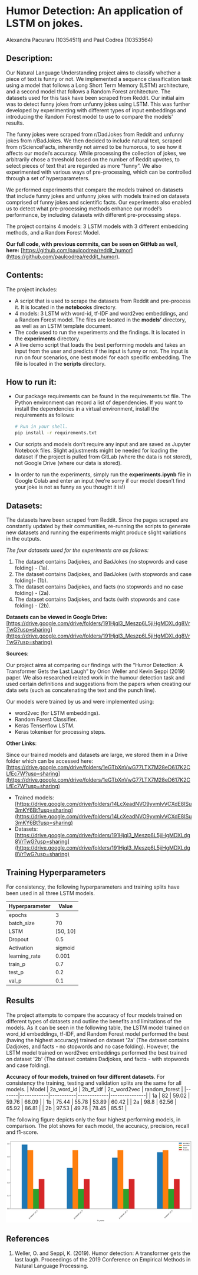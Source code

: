 # Humor Detection: An application of LSTM on jokes.
Alexandra Pacuraru (10354511) and Paul Codrea (10353564)

## Description:

Our Natural Language Understanding project aims to classify whether a piece of text is funny or not. We implemented a sequence classification task using a model that follows a Long Short Term Memory (LSTM) architecture, and a second model that follows a Random Forest architecture. The datasets used for this task have been scraped from Reddit. Our initial aim was to detect funny jokes from unfunny jokes using LSTM. This was further developed by experimenting with different types of input embeddings and introducing the Random Forest model to use to compare the models’ results. 

The funny jokes were scraped from r/DadJokes from Reddit and unfunny jokes from r/BadJokes. We then decided to include natural text, scraped from r/ScienceFacts, inherently not aimed to be humorous, to see how it affects our model’s accuracy. While processing the collection of jokes, we arbitrarily chose a threshold based on the number of Reddit upvotes, to select pieces of text that are regarded as more “funny”. We also experimented with various ways of pre-processing, which can be controlled through a set of hyperparameters.

We performed experiments that compare the models trained on datasets that include funny jokes and unfunny jokes with models trained on datasets comprised of funny jokes and scientific facts. Our experiments also enabled us to detect what pre-processing methods enhance our model’s performance, by including datasets with different pre-processing steps.

The project contains 4 models: 3 LSTM models with 3 different embedding methods, and a Random Forest Model.

**Our full code, with previous commits, can be seen on GitHub as well, here:** [https://github.com/paulcodrea/reddit_humor](https://github.com/paulcodrea/reddit_humor).

## Contents:

The project includes:

- A script that is used to scrape the datasets from Reddit and pre-process it. It is located in the **notebooks** directory.
- 4 models: 3 LSTM with word-id, tf-IDF and word2vec embeddings, and a Random Forest model. The files are located in the **models’** directory, as well as an LSTM template document.
- The code used to run the experiments and the findings. It is located in the **experiments** directory.
- A live demo script that loads the best performing models and takes an input from the user and predicts if the input is funny or not. The input is run on four scenarios, one best model for each specific embedding. The file is located in the **scripts** directory.

## How to run it:

- Our package requirements can be found in the requirements.txt file. The Python environment can record a list of dependencies. If you want to install the dependencies in a virtual environment, install the requirements as follows:
    
    ```bash
    # Run in your shell.
    pip install -r requirements.txt
    ```
    
- Our scripts and models don’t require any input and are saved as Jupyter Notebook files. Slight adjustments might be needed for loading the dataset if the project is pulled from GitLab (where the data is not stored), not Google Drive (where our data is stored).
- In order to run the experiments, simply run the **experiments.ipynb** file in Google Colab and enter an input (we’re sorry if our model doesn’t find your joke is not as funny as you thought it is!)

## Datasets:

The datasets have been scraped from Reddit. Since the pages scraped are constantly updated by their communities, re-running the scripts to generate new datasets and running the experiments might produce slight variations in the outputs.

*The four datasets used for the experiments are as follows:*

1. The dataset contains Dadjokes, and BadJokes (no stopwords and case folding) - (1a).
2. The dataset contains Dadjokes, and BadJokes (with stopwords and case folding)- (1b).
3. The dataset contains Dadjokes, and facts (no stopwords and no case folding) - (2a).
4. The dataset contains Dadjokes, and facts (with stopwords and case folding) - (2b).

**Datasets can be viewed in Google Drive:** [https://drive.google.com/drive/folders/191Hjql3_Meszp6L5jiHgMDXLdg8VrTwG?usp=sharing](https://drive.google.com/drive/folders/191Hjql3_Meszp6L5jiHgMDXLdg8VrTwG?usp=sharing)

**Sources**:

Our project aims at comparing our findings with the “Humor Detection: A Transformer Gets the Last Laugh” by Orion Weller and Kevin Seppi (2019) paper. We also researched related work in the humour detection task and used certain definitions and suggestions from the papers when creating our data sets (such as concatenating the text and the punch line).

Our models were trained by us and were implemented using:

- word2vec (for LSTM embeddings).
- Random Forest Classifier.
- Keras Tenserflow LSTM.
- Keras tokeniser for processing steps.

**Other Links**:

Since our trained models and datasets are large, we stored them in a Drive folder which can be accessed here: [https://drive.google.com/drive/folders/1eGTbXnVwG77LTX7M28eD617K2CLfEc7W?usp=sharing](https://drive.google.com/drive/folders/1eGTbXnVwG77LTX7M28eD617K2CLfEc7W?usp=sharing)

- Trained models: [https://drive.google.com/drive/folders/14LcXeadNVO9yvmlvVCXdE8ISu3mKY6Bt?usp=sharing](https://drive.google.com/drive/folders/14LcXeadNVO9yvmlvVCXdE8ISu3mKY6Bt?usp=sharing)
- Datasets: [https://drive.google.com/drive/folders/191Hjql3_Meszp6L5jiHgMDXLdg8VrTwG?usp=sharing](https://drive.google.com/drive/folders/191Hjql3_Meszp6L5jiHgMDXLdg8VrTwG?usp=sharing)

## Training Hyperparameters

For consistency, the following hyperparameters and training splits have been used in all three LSTM models.

| Hyperparameter| Value    |
|---------------|----------|
| epochs        | 3        |
| batch_size    | 70       |
| LSTM          | [50, 10] |
| Dropout       |      0.5 |
| Activation    |  sigmoid |
| learning_rate | 0.001    |
| train_p       | 0.7      |
| test_p        | 0.2      |
| val_p         | 0.1      |

## Results

The project attempts to compare the accuracy of four models trained on different types of datasets and outline the benefits and limitations of the models. As it can be seen in the following table, the LSTM model trained on word_id embeddings, tf-IDF, and Random Forest model performed the best (having the highest accuracy) trained on dataset '2a' (The dataset contains Dadjokes, and facts - no stopwords and no case folding). However, the LSTM model trained on word2vec embeddings performed the best trained on dataset '2b' (The dataset contains Dadjokes, and facts - with stopwords and case folding). 

**Accuracy of four models, trained on four different datasets**. For consistency the training, testing and validation splits are the same for all models.
| Model | 2a_word_id | 2b_tf_idf | 2c_word2vec | random_forest |
|-------|------------|-----------|-------------|---------------|
| 1a    | 82         | 59.02     | 59.76       | 66.09         |
| 1b    | 75.44      | 55.78     | 53.89       | 60.42         |
| 2a    | 98.8       | 62.56     | 65.92       | 86.81         |
| 2b    | 97.53      | 49.76     | 78.45       | 85.51         |

The following figure depicts only the four highest performing models, in comparison. The plot shows for each model, the accuracy, precision, recall and f1-score. 

![Accuracy, Precision, Recall, F1-score plotted for the best four model precitions.](experiments/best_plot_experiments.png)


## References

1. Weller, O. and Seppi, K. (2019). Humor detection: A transformer gets the last laugh. Proceedings of the 2019 Conference on Empirical Methods in Natural Language Processing.
